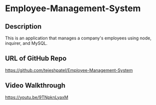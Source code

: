 # Employee-Management-System

## Description
This is an application that manages a company's employees using node, inquirer, and MySQL.

## URL of GitHub Repo
https://github.com/tejeshpatel/Employee-Management-System

## Video Walkthrough
https://youtu.be/9TNpknLyaxM